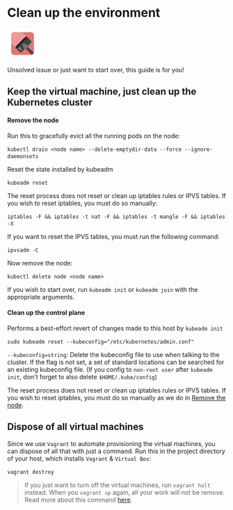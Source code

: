 # Clean up the environment
<p align="left">
<img src="/docs/images/cleaning.png" width="70">
</p>

Unsolved issue or just want to start over, this guide is for you!

## Keep the virtual machine, just clean up the Kubernetes cluster

#### Remove the node

Run this to gracefully evict all the running pods on the node:

    kubectl drain <node name> --delete-emptydir-data --force --ignore-daemonsets

Reset the state installed by kubeadm

    kubeadm reset

The reset process does not reset or clean up iptables rules or IPVS tables. If you wish to reset iptables, you must do so manually:

    iptables -F && iptables -t nat -F && iptables -t mangle -F && iptables -X

If you want to reset the IPVS tables, you must run the following command:

    ipvsadm -C

Now remove the node:

    kubectl delete node <node name>

If you wish to start over, run `kubeadm init` or `kubeadm join` with the appropriate arguments.

#### Clean up the control plane

Performs a best-effort revert of changes made to this host by `kubeadm init`

    sudo kubeadm reset --kubeconfig="/etc/kubernetes/admin.conf"

`--kubeconfig=string`: Delete the kubeconfig file to use when talking to the cluster. If the flag is not set, a set of standard locations can be searched for an existing kubeconfig file. (If you config to `non-root user` after `kubeadm init`, don't forget to also delete `$HOME/.kube/config`)

The reset process does not reset or clean up iptables rules or IPVS tables. If you wish to reset iptables, you must do so manually as we do in [Remove the node](#remove-the-node).

## Dispose of all virtual machines

Since we use `Vagrant` to automate provisioning the virtual machines, you can dispose of all that with just a command. Run this in the project directory of your host, which installs `Vagrant` & `Virtual Box`:

    vagrant destroy

>If you just want to turn off the virtual machines, run `vagrant halt` instead. When you `vagrant up` again, all your work will not be remove. Read more about this command [here](https://developer.hashicorp.com/vagrant/docs/cli/halt).